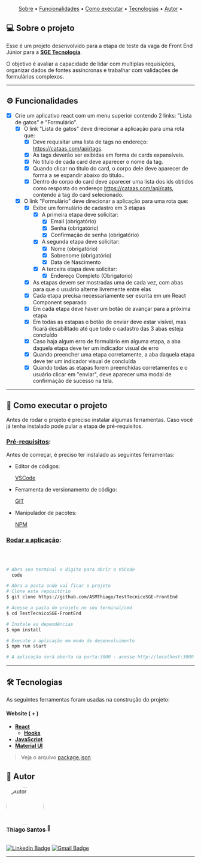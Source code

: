 <p align="center">
 <a href="#-sobre-o-projeto">Sobre</a> •
 <a href="#-funcionalidades">Funcionalidades</a> •
 <a href="#-como-executar-o-projeto">Como executar</a> • 
 <a href="#-tecnologias">Tecnologias</a> •
 <a href="#-autor">Autor</a> • 
</p>

## 💻 Sobre o projeto

<div id="-sobre-o-projeto">

Esse é um projeto desenvolvido para a etapa de teste da vaga de Front End Júnior para a **[SGE Tecnologia](https://www.linkedin.com/company/sge-tecnologia/about/)**.

O objetivo é avaliar a capacidade de lidar com multiplas requisições, organizar dados de fontes assíncronas e trabalhar com validações de formulários complexos. 

---

## ⚙️ Funcionalidades

<div id="-funcionalidades">
  
- [x] Crie um aplicativo react com um menu superior contendo 2 links: "Lista de gatos" e "Formulário".
  - [x] O link "Lista de gatos" deve direcionar a aplicação para uma rota que:
      - [x] Deve requisitar uma lista de tags no endereço: https://cataas.com/api/tags.
      - [x] As tags deverão ser exibidas em forma de cards expansíveis.
      - [x] No título de cada card deve aparecer o nome da tag.
      - [x] Quando clicar no titulo do card, o corpo dele deve aparecer de forma a se expandir abaixo do título..
      - [x] Dentro do corpo do card deve aparecer uma lista dos ids obtidos como resposta do endereço https://cataas.com/api/cats, contendo a tag do card selecionado.
  
  - [x] O link "Formulário" deve direcionar a aplicação para uma rota que:
      - [x] Exibe um formulário de cadastro em 3 etapas
        - [x] A primeira etapa deve solicitar:
          - [x] Email (obrigatório)
          - [x] Senha (obrigatório)
          - [x] Confirmação de senha (obrigatório)
        - [x] A segunda etapa deve solicitar:
          - [x] Nome (obrigatório)
          - [x] Sobrenome (obrigatório)
          - [x] Data de Nascimento
        - [x] A terceira etapa deve solicitar:
          - [x] Endereço Completo (Obrigatorio)
      - [x] As etapas devem ser mostradas uma de cada vez, com abas para que o usuário alterne livremente entre elas
      - [x] Cada etapa precisa necessariamente ser escrita em um React Component separado
      - [x] Em cada etapa deve haver um botão de avançar para a próxima etapa
      - [x] Em todas as estapas o botão de enviar deve estar visível, mas ficará desabilitado até que todo o cadastro das 3 abas esteja concluído
      - [x] Caso haja algum erro de formulário em alguma etapa, a aba daquela etapa deve ter um indicador visual de erro
      - [x] Quando preencher uma etapa corretamente, a aba daquela etapa deve ter um indicador visual de concluída
      - [x] Quando todas as etapas forem preenchidas corretamentes e o usuário clicar em "enviar", deve aparecer uma modal de confirmação de sucesso na tela.

---

## 🚀 Como executar o projeto

<div id="-como-executar-o-projeto">

Antes de rodar o projeto é preciso instalar algumas ferramentas. Caso você já tenha instalado pode pular a etapa de pré-requisitos.

### <u>Pré-requisitos</u>:

Antes de começar, é preciso ter instalado as seguintes ferramentas:

- Editor de códigos:

  [VSCode](https://code.visualstudio.com/)

- Ferramenta de versionamento de código:

  [GIT](https://git-scm.com)

- Manipulador de pacotes:

  [NPM](https://www.npmjs.com/)

### <u>Rodar a aplicação</u>:

&nbsp;

```bash

# Abra seu terminal e digite para abrir o VSCode
  code

# Abra a pasta onde vai ficar o projeto
# Clone este repositório
$ git clone https://github.com/ASMThiago/TestTecnicoSGE-FrontEnd

# Acesse a pasta do projeto no seu terminal/cmd
$ cd TestTecnicoSGE-FrontEnd

# Instale as dependências
$ npm install

# Execute a aplicação em modo de desenvolvimento
$ npm run start

# A aplicação será aberta na porta:3000 - acesse http://localhost:3000

```
---

## 🛠 Tecnologias

<div id="-tecnologias">

As seguintes ferramentas foram usadas na construção do projeto:

#### **Website** ( + )

- **[React](https://reactjs.org/)**
  - **[Hooks](https://reactjs.org/docs/hooks-intro.html)**
- **[JavaScript](https://www.javascript.com/)**
- **[Material UI](https://https://material-ui.com//)**

> Veja o arquivo [package.json](https://github.com/tgmarinho/README-ecoleta/blob/master/web/package.json)
 
 ## 🦸 Autor

<div id="-autor">

  <a href="https://github.com/ASMThiago">
    <img style="border-radius: 50%;" src="./Stefano Branz.jpeg" width="100px;" alt="Autor"/>
    <br />
    <sub><b style="font-size: 15px;">Thiago Santos</b></sub>
  </a>🚀

  <br />
  <br />

[![Linkedin Badge](https://media.licdn.com/media/AAYQAQSOAAgAAQAAAAAAAB-zrMZEDXI2T62PSuT6kpB6qg.png)](https://www.linkedin.com/in/thiago-a-santos/)
[![Gmail Badge](https://img.shields.io/badge/asm.thiago@gmail.com-c14438?style=flat-square&logo=Gmail&logoColor=white&link=mailto:asm.thiago@gmail.com)](mailto:asm.thiago@gmail.com)

---
